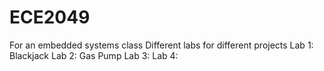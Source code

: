 # ECE2049
For an embedded systems class
Different labs for different projects
Lab 1: Blackjack
Lab 2: Gas Pump
Lab 3:
Lab 4:
